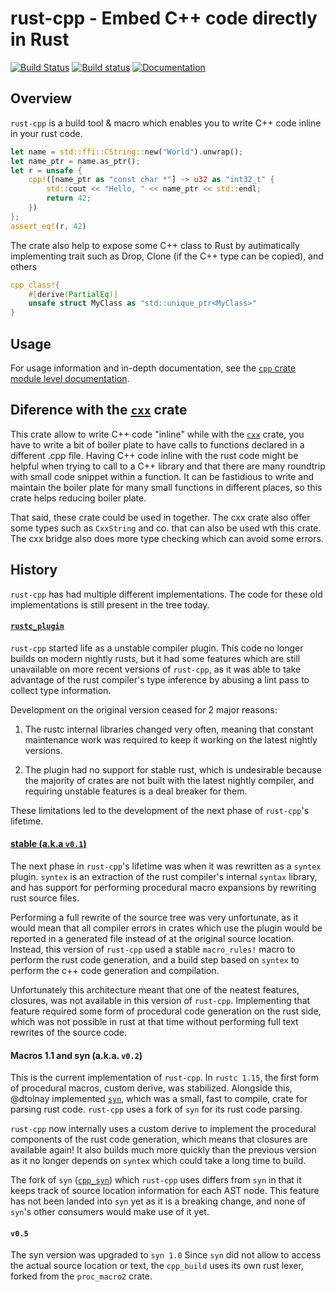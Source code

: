 # rust-cpp - Embed C++ code directly in Rust

[![Build Status](https://travis-ci.org/mystor/rust-cpp.svg?branch=master)](https://travis-ci.org/mystor/rust-cpp)
[![Build status](https://ci.appveyor.com/api/projects/status/uu76vmcrwnjqra0u/branch/master?svg=true)](https://ci.appveyor.com/project/mystor/rust-cpp/branch/master)
[![Documentation](https://docs.rs/cpp/badge.svg)](https://docs.rs/cpp/)

## Overview

`rust-cpp` is a build tool & macro which enables you to write C++ code inline in
your rust code.

```rust
let name = std::ffi::CString::new("World").unwrap();
let name_ptr = name.as_ptr();
let r = unsafe {
    cpp!([name_ptr as "const char *"] -> u32 as "int32_t" {
        std::cout << "Hello, " << name_ptr << std::endl;
        return 42;
    })
};
assert_eq!(r, 42)
```

The crate also help to expose some C++ class to Rust by autimatically
implementing trait such as Drop, Clone (if the C++ type can be copied), and others

```rust
cpp_class!{
    #[derive(PartialEq)]
    unsafe struct MyClass as "std::unique_ptr<MyClass>"
}
```

## Usage

For usage information and in-depth documentation, see
the [`cpp` crate module level documentation](https://docs.rs/cpp).


## Diference with the [`cxx`](https://cxx.rs) crate

This crate allow to write C++ code "inline" while with the [`cxx`](https://cxx.rs) crate, you have
to write a bit of boiler plate to have calls to functions declared in a different .cpp file.
Having C++ code inline with the rust code might be helpful when trying to call to a C++ library
and that there are many roundtrip with small code snippet within a function.
It can be fastidious to write and maintain the boiler plate for many small functions in different
places, so this crate helps reducing boiler plate.

That said, these crate could be used in together. The cxx crate also offer some types such as `CxxString` and co. that can also be used wth this crate. The cxx bridge also does more type
checking which can avoid some errors.

## History

`rust-cpp` has had multiple different implementations. The code for these old
implementations is still present in the tree today.

#### [`rustc_plugin`](https://github.com/mystor/rust-cpp/tree/legacy_rustc_plugin)

`rust-cpp` started life as a unstable compiler plugin. This code no longer
builds on modern nightly rusts, but it had some features which are still
unavailable on more recent versions of `rust-cpp`, as it was able to take
advantage of the rust compiler's type inference by abusing a lint pass to
collect type information.

Development on the original version ceased for 2 major reasons:

1) The rustc internal libraries changed very often, meaning that constant
   maintenance work was required to keep it working on the latest nightly
   versions.

2) The plugin had no support for stable rust, which is undesirable because the
   majority of crates are not built with the latest nightly compiler, and
   requiring unstable features is a deal breaker for them.

These limitations led to the development of the next phase of `rust-cpp`'s
lifetime.

#### [stable (a.k.a `v0.1`)](https://github.com/mystor/rust-cpp/tree/legacy_v0.1)

The next phase in `rust-cpp`'s lifetime was when it was rewritten as a
`syntex` plugin. `syntex` is an extraction of the rust compiler's
internal `syntax` library, and has support for performing procedural macro
expansions by rewriting rust source files.

Performing a full rewrite of the source tree was very unfortunate, as it would
mean that all compiler errors in crates which use the plugin would be reported
in a generated file instead of at the original source location. Instead, this
version of `rust-cpp` used a stable `macro_rules!` macro to perform the rust
code generation, and a build step based on `syntex` to perform the c++ code
generation and compilation.

Unfortunately this architecture meant that one of the neatest features,
closures, was not available in this version of `rust-cpp`. Implementing
that feature required some form of procedural code generation on the rust
side, which was not possible in rust at that time without performing full text
rewrites of the source code.

#### Macros 1.1 and syn (a.k.a. `v0.2`)

This is the current implementation of `rust-cpp`. In `rustc 1.15`, the first
form of procedural macros, custom derive, was stabilized. Alongside this,
@dtolnay implemented [`syn`](https://github.com/dtolnay/syn), which was a small,
fast to compile, crate for parsing rust code. `rust-cpp` uses a fork of `syn`
for its rust code parsing.

`rust-cpp` now internally uses a custom derive to implement the procedural
components of the rust code generation, which means that closures are available
again! It also builds much more quickly than the previous version as it no
longer depends on `syntex` which could take a long time to build.

The fork of `syn` ([`cpp_syn`](https://github.com/mystor/cpp_syn)) which
`rust-cpp` uses differs from `syn` in that it keeps track of source location
information for each AST node. This feature has not been landed into `syn` yet
as it is a breaking change, and none of `syn`'s other consumers would make use
of it yet.

#### `v0.5`

The syn version was upgraded to `syn 1.0`
Since `syn` did not allow to access the actual source location or text, the `cpp_build`
uses its own rust lexer, forked from the `proc_macro2` crate.
